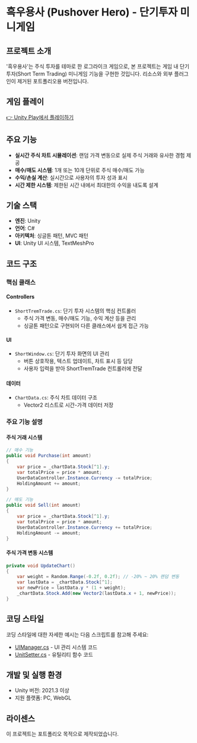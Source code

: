 # 흑우용사 (Pushover Hero) - 단기투자 미니게임

## 프로젝트 소개

'흑우용사'는 주식 투자를 테마로 한 로그라이크 게임으로, 본 프로젝트는 게임 내 단기투자(Short Term Trading) 미니게임 기능을 구현한 것입니다. 리소스와 외부 플러그인이 제거된 포트폴리오용 버전입니다.

## 게임 플레이

[👉 Unity Play에서 플레이하기](https://play.unity.com/en/games/6b0acb14-6de9-4183-b9f5-fbb6c9ae2fad/webgl)

## 주요 기능

- **실시간 주식 차트 시뮬레이션**: 랜덤 가격 변동으로 실제 주식 거래와 유사한 경험 제공
- **매수/매도 시스템**: 1개 또는 10개 단위로 주식 매수/매도 가능
- **수익/손실 계산**: 실시간으로 사용자의 투자 성과 표시
- **시간 제한 시스템**: 제한된 시간 내에서 최대한의 수익을 내도록 설계

## 기술 스택

- **엔진**: Unity
- **언어**: C#
- **아키텍처**: 싱글톤 패턴, MVC 패턴
- **UI**: Unity UI 시스템, TextMeshPro

## 코드 구조

### 핵심 클래스

#### Controllers

- `ShortTremTrade.cs`: 단기 투자 시스템의 핵심 컨트롤러
  - 주식 가격 변동, 매수/매도 기능, 수익 계산 등을 관리
  - 싱글톤 패턴으로 구현되어 다른 클래스에서 쉽게 접근 가능

#### UI

- `ShortWindow.cs`: 단기 투자 화면의 UI 관리
  - 버튼 상호작용, 텍스트 업데이트, 차트 표시 등 담당
  - 사용자 입력을 받아 ShortTremTrade 컨트롤러에 전달

#### 데이터

- `ChartData.cs`: 주식 차트 데이터 구조
  - Vector2 리스트로 시간-가격 데이터 저장

### 주요 기능 설명

#### 주식 거래 시스템

```csharp
// 매수 기능
public void Purchase(int amount)
{
    var price = _chartData.Stock[^1].y;
    var totalPrice = price * amount;
    UserDataController.Instance.Currency -= totalPrice;
    HoldingAmount += amount;
}

// 매도 기능
public void Sell(int amount)
{
    var price = _chartData.Stock[^1].y;
    var totalPrice = price * amount;
    UserDataController.Instance.Currency += totalPrice;
    HoldingAmount -= amount;
}
```

#### 주식 가격 변동 시스템

```csharp
private void UpdateChart()
{
    var weight = Random.Range(-0.2f, 0.2f); // -20% ~ 20% 랜덤 변동
    var lastData = _chartData.Stock[^1];
    var newPrice = lastData.y * (1 + weight);
    _chartData.Stock.Add(new Vector2(lastData.x + 1, newPrice));
}
```

## 코딩 스타일

코딩 스타일에 대한 자세한 예시는 다음 스크립트를 참고해 주세요:

- [UIManager.cs](https://github.com/akpil/PushoverHero_Portfolio/blob/master/PushoverHero_PF/Assets/Scripts/UI/UIManager.cs) - UI 관리 시스템 코드
- [UnitSetter.cs](https://github.com/akpil/PushoverHero_Portfolio/blob/master/PushoverHero_PF/Assets/Scripts/Utility/UnitSetter.cs) - 유틸리티 함수 코드

## 개발 및 실행 환경

- Unity 버전: 2021.3 이상
- 지원 플랫폼: PC, WebGL

## 라이센스

이 프로젝트는 포트폴리오 목적으로 제작되었습니다.
